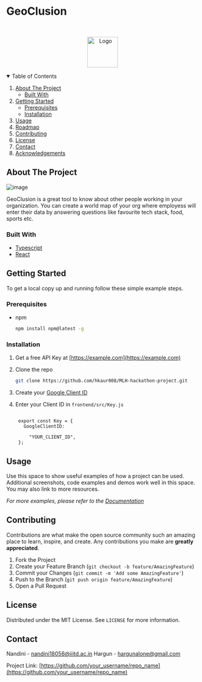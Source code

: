 # GeoClusion

<!-- 

[![Contributors][contributors-shield]][contributors-url]
[![Forks][forks-shield]][forks-url]
[![Stargazers][stars-shield]][stars-url]
[![Issues][issues-shield]][issues-url]
[![MIT License][license-shield]][license-url]
[![LinkedIn][linkedin-shield]][linkedin-url]

 -->

<!-- PROJECT LOGO -->
<br />
<p align="center">
  <a href="https://github.com/othneildrew/Best-README-Template">
    <img src="images/logo.png" alt="Logo" width="80" height="80">
 </a>
</p>



<!-- TABLE OF CONTENTS -->
<details open="open">
  <summary>Table of Contents</summary>
  <ol>
    <li>
      <a href="#about-the-project">About The Project</a>
      <ul>
        <li><a href="#built-with">Built With</a></li>
      </ul>
    </li>
    <li>
      <a href="#getting-started">Getting Started</a>
      <ul>
        <li><a href="#prerequisites">Prerequisites</a></li>
        <li><a href="#installation">Installation</a></li>
      </ul>
    </li>
    <li><a href="#usage">Usage</a></li>
    <li><a href="#roadmap">Roadmap</a></li>
    <li><a href="#contributing">Contributing</a></li>
    <li><a href="#license">License</a></li>
    <li><a href="#contact">Contact</a></li>
    <li><a href="#acknowledgements">Acknowledgements</a></li>
  </ol>
</details>



<!-- ABOUT THE PROJECT -->
## About The Project


![image](https://user-images.githubusercontent.com/56452820/134598225-e940f8f4-f18a-4f2e-b67c-4a8df6b3c5ee.png)

GeoClusion is a great tool to know about other people working in your organization. You can create a world map of your org where  employess will enter their data by answering questions like favourite tech stack, food, sports etc.

 
### Built With

* [Typescript](https://www.typescriptlang.org/)
* [React](https://www.typescriptlang.org/docs/handbook/react.html)



<!-- GETTING STARTED -->
## Getting Started

To get a local copy up and running follow these simple example steps.

### Prerequisites

* npm
  ```sh
  npm install npm@latest -g
  ```

### Installation

1. Get a free API Key at [https://example.com](https://example.com)
2. Clone the repo
   ```sh
   git clone https://github.com/hkaur008/MLH-hackathon-project.git
   ```
3. Create your [Google Client ID](https://developers.google.com/identity/gsi/web/guides/get-google-api-clientid)
  
4. Enter your Client ID in `frontend/src/Key.js`
   ```TS

    export const Key = {
      GoogleClientID: 

        "YOUR_CLIENT_ID",
    };
   ```



<!-- USAGE EXAMPLES -->
## Usage

Use this space to show useful examples of how a project can be used. Additional screenshots, code examples and demos work well in this space. You may also link to more resources.

_For more examples, please refer to the [Documentation](https://example.com)_


<!-- CONTRIBUTING -->
## Contributing

Contributions are what make the open source community such an amazing place to learn, inspire, and create. Any contributions you make are **greatly appreciated**.

1. Fork the Project
2. Create your Feature Branch (`git checkout -b feature/AmazingFeature`)
3. Commit your Changes (`git commit -m 'Add some AmazingFeature'`)
4. Push to the Branch (`git push origin feature/AmazingFeature`)
5. Open a Pull Request



<!-- LICENSE -->
## License

Distributed under the MIT License. See `LICENSE` for more information.



<!-- CONTACT -->
## Contact

Nandini - nandini18056@iiitd.ac.in
Hargun - hargunalone@gmail.com


Project Link: [https://github.com/your_username/repo_name](https://github.com/your_username/repo_name)









